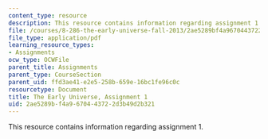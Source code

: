 ```yaml
---
content_type: resource
description: This resource contains information regarding assignment 1.
file: /courses/8-286-the-early-universe-fall-2013/2ae5289bf4a9670443722d3b49d2b321_MIT8_286F13_ps1.pdf
file_type: application/pdf
learning_resource_types:
- Assignments
ocw_type: OCWFile
parent_title: Assignments
parent_type: CourseSection
parent_uid: ffd3ae41-e2e5-258b-659e-16bc1fe96c0c
resourcetype: Document
title: The Early Universe, Assignment 1
uid: 2ae5289b-f4a9-6704-4372-2d3b49d2b321
---
```

This resource contains information regarding assignment 1.